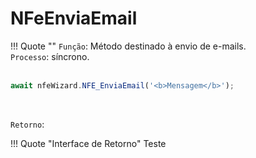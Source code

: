 # NFeEnviaEmail

!!! Quote ""
    `Função`: Método destinado à envio de e-mails.<br>
    `Processo`: síncrono.<br>
<br>

```typescript title="NFE_EnviaEmail" linenums="1"
await nfeWizard.NFE_EnviaEmail('<b>Mensagem</b>');
```
<br>

`Retorno`:

!!! Quote "Interface de Retorno"
    Teste

<br><br>